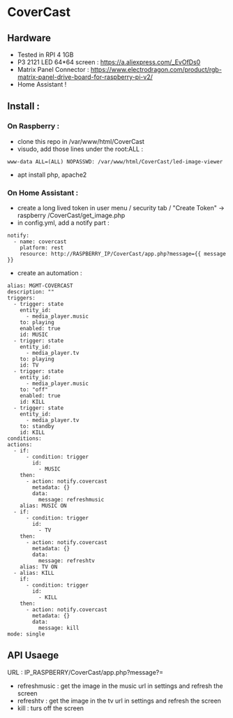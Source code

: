 # CoverCast

## Hardware 
* Tested in RPI 4 1GB
* P3 2121 LED 64*64 screen : https://a.aliexpress.com/_EvOfDs0
* Matrix Panel Connector : https://www.electrodragon.com/product/rgb-matrix-panel-drive-board-for-raspberry-pi-v2/
* Home Assistant ! 

## Install : 

### On Raspberry : 
* clone this repo in /var/www/html/CoverCast
* visudo, add those lines under the root:ALL : 
```
www-data ALL=(ALL) NOPASSWD: /var/www/html/CoverCast/led-image-viewer

```
* apt install php, apache2

### On Home Assistant :
* create a long lived token in user menu / security tab / "Create Token" -> raspberry /CoverCast/get_image.php
* in config.yml, add a notify part : 
```
notify:
  - name: covercast
    platform: rest
    resource: http://RASPBERRY_IP/CoverCast/app.php?message={{ message }}
```
* create an automation : 
```
alias: MGMT-COVERCAST
description: ""
triggers:
  - trigger: state
    entity_id:
      - media_player.music
    to: playing
    enabled: true
    id: MUSIC
  - trigger: state
    entity_id:
      - media_player.tv
    to: playing
    id: TV
  - trigger: state
    entity_id:
      - media_player.music
    to: "off"
    enabled: true
    id: KILL
  - trigger: state
    entity_id:
      - media_player.tv
    to: standby
    id: KILL
conditions:
actions:
  - if:
      - condition: trigger
        id:
          - MUSIC
    then:
      - action: notify.covercast
        metadata: {}
        data:
          message: refreshmusic
    alias: MUSIC ON
  - if:
      - condition: trigger
        id:
          - TV
    then:
      - action: notify.covercast
        metadata: {}
        data:
          message: refreshtv
    alias: TV ON
  - alias: KILL
    if:
      - condition: trigger
        id:
          - KILL
    then:
      - action: notify.covercast
        metadata: {}
        data:
          message: kill
mode: single
```


## API Usaege

URL : IP_RASPBERRY/CoverCast/app.php?message?=
* refreshmusic : get the image in the music url in settings and refresh the screen
* refreshtv : get the image in the tv url in settings and refresh the screen
* kill : turs off the screen

